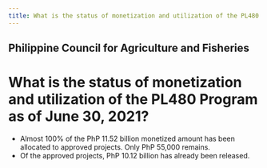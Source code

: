 ```yaml
---
title: What is the status of monetization and utilization of the PL480 Program as of June 30 2021
---
```


## Philippine Council for Agriculture and Fisheries

# What is the status of monetization and utilization of the PL480 Program as of June 30, 2021?


 - Almost 100% of the PhP 11.52 billion monetized amount has been allocated to approved projects. Only PhP 55,000 remains.
 - Of the approved projects, PhP 10.12 billion has already been released.
